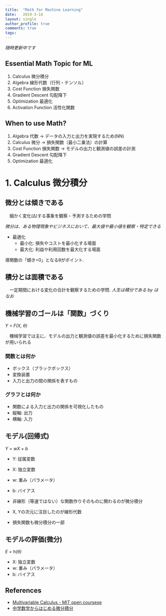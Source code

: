 ```yaml
---
title:  "Math for Machine Learning"
date:   2019-3-14
layout: single
author_profile: true
comments: true
tags:
---
```


*随時更新中です*

## Essential Math Topic for ML

1. Calculus 微分積分
2. Algebra 線形代数（行列・テンソル）
3. Cost Function 損失関数
4. Gradient Descent 勾配降下
5. Optimization 最適化
6. Activation Function 活性化関数

## When to use Math?

1. Algebra 代数 -> データの入力と出力を実現するため(NN)
2. Calculus 微分 -> 損失関数（最小二乗法）の計算
3. Cost Function 損失関数 -> モデルの出力と観測値の誤差の計測
4. Gradient Descent 勾配降下
5. Optimization 最適化

# 1. Calculus 微分積分

## 微分とは傾きである

　細かく変化(Δ)する事象を観察・予測するための学問

*微分は、ある物理現象やビジネスにおいて、最大値や最小値を観察・特定できる*

- 最適化
  - 最小化: 損失やコストを最小化する場面
  - 最大化: 利益や利用回数を最大化する場面

導関数の「傾き=0」となるθがポイント.

## 積分とは面積である

　一定期間における変化の合計を観察するための学問.
  *人生は積分である by はなお*

## 機械学習のゴールは「関数」づくり
*Y = F(X, θ)*     

　機械学習では主に、モデルの出力と観測値の誤差を最小化するために損失関数が用いられる

### 関数とは何か
- ボックス（ブラックボックス）
- 変換装置
- 入力と出力の間の関係を表すもの

### グラフとは何か

- 関数による入力と出力の関係を可視化したもの
- 縦軸: 出力
- 横軸: 入力  

## モデル(回帰式)
*Y = wX + b*    

- Y: 従属変数
- X: 独立変数
- w: 重み（パラメータ）
- b: バイアス

- 非線形（等速ではない）な関数作りそのものに関わるのが微分積分
- X, Yの次元に注目したのが線形代数
- 損失関数も微分積分の一部

## モデルの評価(微分)
*E = h(θ)*      

- X: 独立変数
- w: 重み（パラメータ）
- b: バイアス




## References

- [Multivariable Calculus - MIT open coursese](https://ocw.mit.edu/courses/mathematics/18-06-linear-algebra-spring-2010/video-lectures/)
- [中学数学からはじめる微分積分](https://www.youtube.com/watch?v=4p1rwfXbCoY)
